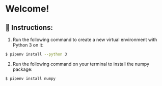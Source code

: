 
# Welcome!

## 📝 Instructions:

1. Run the following command to create a new virtual environment with Python 3 on it:

```bash
$ pipenv install --python 3
```

2. Run the following command on your terminal to install the numpy package:

```bash
$ pipenv install numpy
```

